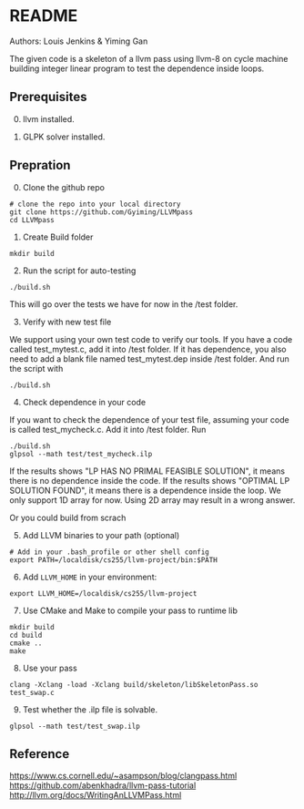 # README

Authors: Louis Jenkins & Yiming Gan

The given code is a skeleton of a llvm pass using llvm-8 on cycle machine building integer linear program to test the dependence inside loops.


## Prerequisites

0. llvm installed.

1. GLPK solver installed.

## Prepration
0. Clone the github repo
```
# clone the repo into your local directory
git clone https://github.com/Gyiming/LLVMpass
cd LLVMpass
```
1. Create Build folder
```
mkdir build
```

2. Run the script for auto-testing
```
./build.sh
```
This will go over the tests we have for now in the /test folder. 

3. Verify with new test file

We support using your own test code to verify our tools. If you have a code called test_mytest.c, add it into /test folder. If it has dependence, you also need to add a blank file named test_mytest.dep inside /test folder. And run the script with 
```
./build.sh
```

4. Check dependence in your code

If you want to check the dependence of your test file, assuming your code is called test_mycheck.c. Add it into /test folder. Run
```
./build.sh
glpsol --math test/test_mycheck.ilp
```
If the results shows "LP HAS NO PRIMAL FEASIBLE SOLUTION", it means there is no dependence inside the code.
If the results shows "OPTIMAL LP SOLUTION FOUND", it means there is a dependence inside the loop. 
We only support 1D array for now. Using 2D array may result in a wrong answer.

Or you could build from scrach

5. Add LLVM binaries to your path (optional)
```
# Add in your .bash_profile or other shell config
export PATH=/localdisk/cs255/llvm-project/bin:$PATH
```

6. Add `LLVM_HOME` in your environment:
```
export LLVM_HOME=/localdisk/cs255/llvm-project
```

7. Use CMake and Make to compile your pass to runtime lib
```
mkdir build
cd build
cmake ..
make
```

8. Use your pass
```
clang -Xclang -load -Xclang build/skeleton/libSkeletonPass.so test_swap.c
```

9. Test whether the .ilp file is solvable.
```
glpsol --math test/test_swap.ilp
```

## Reference
https://www.cs.cornell.edu/~asampson/blog/clangpass.html
https://github.com/abenkhadra/llvm-pass-tutorial
http://llvm.org/docs/WritingAnLLVMPass.html

